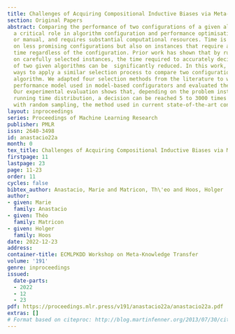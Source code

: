 ```yaml
---
title: Challenges of Acquiring Compositional Inductive Biases via Meta-Learning
section: Original Papers
abstract: Comparing the performance of two configurations of a given algorithm plays
  a critical role in algorithm configuration and performance optimisation, be it automated
  or manual, and requires substantial computational resources. Time is often wasted
  on less promising configurations but also on instances that require a long running
  time regardless of the configuration. Prior work has shown that by running an algorithm
  on carefully selected instances, the time required to accurately decide the better
  of two given algorithms can be  significantly reduced. In this work, we explore
  ways to apply a similar selection process to compare two configurations of the same
  algorithm. We adapted four selection methods from the literature to work with the
  performance model used in model-based configurators and evaluated them on six benchmarks.
  Our experimental evaluation shows that, depending on the problem instances and their
  running time distribution, a decision can be reached 5 to 3000 times faster than
  with random sampling, the method used in current state-of-the-art configurators.
layout: inproceedings
series: Proceedings of Machine Learning Research
publisher: PMLR
issn: 2640-3498
id: anastacio22a
month: 0
tex_title: Challenges of Acquiring Compositional Inductive Biases via Meta-Learning
firstpage: 11
lastpage: 23
page: 11-23
order: 11
cycles: false
bibtex_author: Anastacio, Marie and Matricon, Th\'eo and Hoos, Holger
author:
- given: Marie
  family: Anastacio
- given: Théo
  family: Matricon
- given: Holger
  family: Hoos
date: 2022-12-23
address:
container-title: ECMLPKDD Workshop on Meta-Knowledge Transfer
volume: '191'
genre: inproceedings
issued:
  date-parts:
  - 2022
  - 12
  - 23
pdf: https://proceedings.mlr.press/v191/anastacio22a/anastacio22a.pdf
extras: []
# Format based on citeproc: http://blog.martinfenner.org/2013/07/30/citeproc-yaml-for-bibliographies/
---
```

